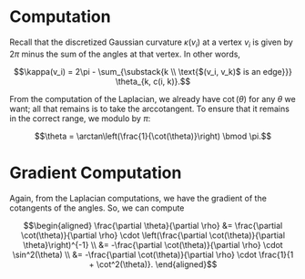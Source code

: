 # Computation
Recall that the discretized Gaussian curvature $\kappa(v_i)$ at a vertex $v_i$ is given by $2\pi$ minus the sum of the angles at that vertex. In other words,

$$\kappa(v_i) = 2\pi - \sum_{\substack{k \\ \text{$(v_i, v_k)$ is an edge}}} \theta_{k, c(i, k)}.$$

From the computation of the Laplacian, we already have $\cot(\theta)$ for any $\theta$ we want; all that remains is to take the arccotangent. To ensure that it remains in the correct range, we modulo by $\pi$:

$$\theta = \arctan\left(\frac{1}{\cot(\theta)}\right) \bmod \pi.$$

# Gradient Computation
Again, from the Laplacian computations, we have the gradient of the cotangents of the angles. So, we can compute

$$\begin{aligned}
    \frac{\partial \theta}{\partial \rho} &= \frac{\partial \cot(\theta)}{\partial \rho} \cdot \left(\frac{\partial \cot(\theta)}{\partial \theta}\right)^{-1} \\
        &= -\frac{\partial \cot(\theta)}{\partial \rho} \cdot \sin^2(\theta) \\
        &= -\frac{\partial \cot(\theta)}{\partial \rho} \cdot \frac{1}{1 + \cot^2(\theta)}.
\end{aligned}$$
